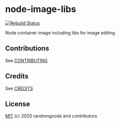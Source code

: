 # node-image-libs

[![Rebuild Status](https://github.com/frncsdrk/avatar/workflows/rebuild/badge.svg)](https://github.com/frncsdrk/avatar/actions)

Node container image including libs for image editing 

## Contributions

See [CONTRIBUTING](https://github.com/randomgoods/node-image-libs/blob/master/CONTRIBUTING.md)

## Credits

See [CREDITS](https://github.com/randomgoods/node-image-libs/blob/master/CREDITS)

## License

[MIT](https://github.com/randomgoods/node-image-libs/blob/master/LICENSE) (c) 2020 randomgoods and contributors

